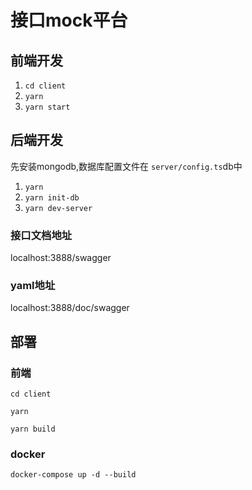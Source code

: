 # 接口mock平台

## 前端开发

1. `cd client`
2. `yarn`
3. `yarn start`

## 后端开发

先安装mongodb,数据库配置文件在 `server/config.ts`db中

1. `yarn`
2. `yarn init-db`
3. `yarn dev-server`

### 接口文档地址 

localhost:3888/swagger

### yaml地址

localhost:3888/doc/swagger

## 部署

### 前端

`cd client`

`yarn`

`yarn build`

### docker
`docker-compose up -d --build`